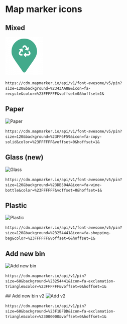 # Map marker icons

## Mixed
![Mixed](../../public/map-markers/mixed.png)

```https://cdn.mapmarker.io/api/v1/font-awesome/v5/pin?size=120&background=%2343AA8B&icon=fa-recycle&color=%23FFFFFF&voffset=0&hoffset=1&```

## Paper
![Paper](../../public/map-markers/paper.png)

```https://cdn.mapmarker.io/api/v1/font-awesome/v5/pin?size=120&background=%23FF6F59&icon=fa-copy-solid&color=%23FFFFFF&voffset=0&hoffset=1&```

## Glass (new)
![Glass](../../public/map-markers/glass.png)

```https://cdn.mapmarker.io/api/v1/font-awesome/v5/pin?size=120&background=%23DB504A&icon=fa-wine-bottle&color=%23FFFFFF&voffset=0&hoffset=1&```

## Plastic
![Plastic](../../public/map-markers/plastic.png)

```https://cdn.mapmarker.io/api/v1/font-awesome/v5/pin?size=120&background=%23254441&icon=fa-shopping-bag&color=%23FFFFFF&voffset=0&hoffset=1&```

## Add new bin
![Add new bin](../../public/map-markers/add.png)

```https://cdn.mapmarker.io/api/v1/pin?size=60&background=%23254441&icon=fa-exclamation-triangle&color=%23FFFFFF&voffset=0&hoffset=1&```

## Add new bin v2
![Add v2](../../public/map-markers/add-new.png)

```https://cdn.mapmarker.io/api/v1/pin?size=60&background=%23F1BFBD&icon=fa-exclamation-triangle&color=%23000000&voffset=0&hoffset=1&```